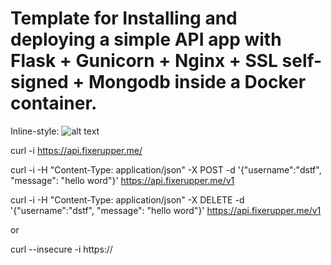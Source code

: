 # Template for Installing and deploying a simple API app with Flask + Gunicorn + Nginx + SSL self-signed + Mongodb inside a Docker container.






Inline-style: 
![alt text](https://06a7f2c2-5c56-40d7-aded-6455af08391b.es-mad1.upcloudobjects.com/project001/github/simpleAPI.gif "Logo Title Text 1")


curl  -i https://api.fixerupper.me/


curl  -i -H "Content-Type: application/json" -X POST -d '{"username":"dstf", "message": "hello word"}' https://api.fixerupper.me/v1 


curl -i -H "Content-Type: application/json" -X DELETE -d '{"username":"dstf", "message": "hello word"}' https://api.fixerupper.me/v1

or 

curl --insecure -i https:// 

